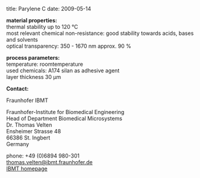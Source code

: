 title: Parylene C
date: 2009-05-14  

__material properties:__  	
thermal stability up to	120 °C  
most relevant chemical non-resistance:	good stability towards acids, bases and solvents  
optical transparency:	350 - 1670 nm approx. 90 %  
	
__process parameters:__  	
temperature:	roomtemperature  
used chemicals:	A174 silan as adhesive agent  
layer thickness	30 µm
<!--break-->
__Contact:__

Fraunhofer IBMT

Fraunhofer-Institute for Biomedical Engineering  
Head of Department Biomedical Microsystems  
Dr. Thomas Velten  
Ensheimer Strasse 48   
66386 St. Ingbert   
Germany  

phone: +49 (0)6894 980-301   
thomas.velten@ibmt.fraunhofer.de  
[IBMT homepage](http://www.ibmt.fraunhofer.de/fhg/ibmt_en/biomedical_engineering/biomedical_microsystems/microsensors_microfluidics/index.jsp)